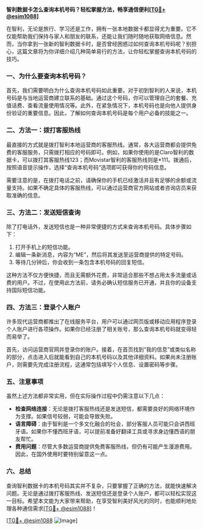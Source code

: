 **智利数据卡怎么查询本机号码？轻松掌握方法，畅享通信便利[[TG💪+ @esim1088](https://t.me/s/esim1088)]**

在智利，无论是旅行、学习还是工作，拥有一张本地数据卡都显得尤为重要。它不仅能帮助我们保持与家人和朋友的联系，还能让我们随时随地获取网络信息。然而，当你拿到一张新的智利数据卡时，是否曾经困惑过如何查询本机号码呢？别担心，这篇文章将为你详细介绍几种简单易行的方法，让你轻松掌握查询本机号码的技巧。

### 一、为什么要查询本机号码？

首先，我们需要明白为什么查询本机号码如此重要。对于初到智利的人来说，本机号码是与当地运营商建立联系的基础。通过这个号码，你可以管理自己的套餐、充值话费、查看流量使用情况等。此外，在紧急情况下，本机号码也是向他人提供身份验证的重要信息。因此，了解如何查询本机号码是每个用户必备的技能之一。

### 二、方法一：拨打客服热线

最直接的方式就是拨打智利本地运营商的客服热线。通常，各大运营商都会提供免费的客服服务，只需拨打相应的号码即可。例如，如果你使用的是Claro智利的数据卡，可以拨打其客服热线123；而Movistar智利的客服热线则是*111。拨通后，按照语音提示操作，选择“查询本机号码”选项即可获得你的号码信息。

需要注意的是，在拨打电话之前，请确保你的手机已经激活并且有足够的余额或流量支持。如果不确定具体的客服热线，可以通过运营商官方网站或者咨询店员来获取准确的信息。

### 三、方法二：发送短信查询

除了打电话外，发送短信也是一种非常便捷的方式来查询本机号码。具体步骤如下：

1. 打开手机上的短信功能。
2. 编辑一条新消息，内容为“ME”，然后将其发送至运营商提供的特定号码。
3. 等待几分钟后，你会收到一条包含本机号码的回复短信。

这种方法不仅方便快捷，而且无需额外花费，非常适合那些不想占用太多流量或话费的用户。不过，在使用此方法前，请务必确认短信服务已开通，并且你的设备支持国际短信功能。

### 四、方法三：登录个人账户

许多现代运营商都推出了在线服务平台，用户可以通过网页版或移动应用程序登录个人账户进行各项操作。如果你已经注册了相关账号，那么查询本机号码就变得轻而易举了。

首先，访问运营商官网并登录你的账户。接着，在首页找到“我的信息”或类似名称的部分，点击进入后就能看到自己的本机号码以及其他详细资料。如果尚未注册账户，则需要先完成注册流程，这通常包括填写个人信息、设置密码等步骤。

### 五、注意事项

虽然上述方法都非常实用，但在实际操作过程中仍需注意以下几点：

- **检查网络连接**：无论是拨打客服热线还是发送短信，都需要良好的网络环境作为支撑。如果信号较弱，可能会导致失败。
- **语言障碍**：由于智利是一个多文化融合的社会，部分客服人员可能只会讲西班牙语。如果你不懂西班牙语，可以提前准备好翻译工具或寻求身边懂西语的朋友帮忙。
- **费用问题**：尽管大多数运营商提供免费客服热线，但仍有可能产生漫游费用。因此，在国外使用时要特别留意这一点。

### 六、总结

查询智利数据卡的本机号码其实并不复杂，只要掌握了正确的方法，就能快速解决问题。无论是通过拨打客服热线、发送短信还是登录个人账户，都可以轻松实现这一目标。希望本文能为大家带来帮助，在享受智利美好风光的同时，也能顺利地处理各种通信需求[[TG💪+ @esim1088](https://t.me/s/esim1088)]！

[[TG💪+ @esim1088](https://t.me/s/esim1088) ![Image](https://i.postimg.cc/4NQfJmqS/Snipaste-2025-05-13-00-14-12.png)]